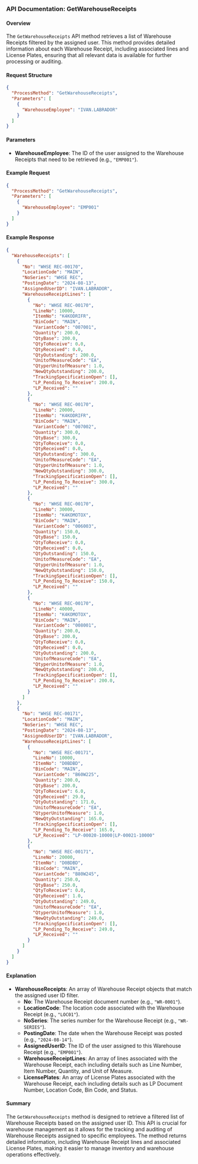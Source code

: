 ### API Documentation: GetWarehouseReceipts

#### Overview
The `GetWarehouseReceipts` API method retrieves a list of Warehouse Receipts filtered by the assigned user. This method provides detailed information about each Warehouse Receipt, including associated lines and License Plates, ensuring that all relevant data is available for further processing or auditing.

#### Request Structure
```json
{
  "ProcessMethod": "GetWarehouseReceipts",
  "Parameters": [
    {
      "WarehouseEmployee": "IVAN.LABRADOR"
    }
  ]
}
```

#### Parameters
- **WarehouseEmployee**: The ID of the user assigned to the Warehouse Receipts that need to be retrieved (e.g., `"EMP001"`).

#### Example Request
```json
{
  "ProcessMethod": "GetWarehouseReceipts",
  "Parameters": [
    {
      "WarehouseEmployee": "EMP001"
    }
  ]
}
```

#### Example Response
```json
{
  "WarehouseReceipts": [
    {
      "No": "WHSE REC-00170",
      "LocationCode": "MAIN",
      "NoSeries": "WHSE REC",
      "PostingDate": "2024-08-13",
      "AssignedUserID": "IVAN.LABRADOR",
      "WarehouseReceiptLines": [
        {
          "No": "WHSE REC-00170",
          "LineNo": 10000,
          "ItemNo": "K4KODRIFR",
          "BinCode": "MAIN",
          "VariantCode": "007001",
          "Quantity": 200.0,
          "QtyBase": 200.0,
          "QtyToReceive": 0.0,
          "QtyReceived": 0.0,
          "QtyOutstanding": 200.0,
          "UnitofMeasureCode": "EA",
          "QtyperUnitofMeasure": 1.0,
          "NewQtyOutstanding": 200.0,
          "TrackingSpecificationOpen": [],
          "LP_Pending_To_Receive": 200.0,
          "LP_Received": ""
        },
        {
          "No": "WHSE REC-00170",
          "LineNo": 20000,
          "ItemNo": "K4KODRIFR",
          "BinCode": "MAIN",
          "VariantCode": "007002",
          "Quantity": 300.0,
          "QtyBase": 300.0,
          "QtyToReceive": 0.0,
          "QtyReceived": 0.0,
          "QtyOutstanding": 300.0,
          "UnitofMeasureCode": "EA",
          "QtyperUnitofMeasure": 1.0,
          "NewQtyOutstanding": 300.0,
          "TrackingSpecificationOpen": [],
          "LP_Pending_To_Receive": 300.0,
          "LP_Received": ""
        },
        {
          "No": "WHSE REC-00170",
          "LineNo": 30000,
          "ItemNo": "K4KOMOTOX",
          "BinCode": "MAIN",
          "VariantCode": "006003",
          "Quantity": 150.0,
          "QtyBase": 150.0,
          "QtyToReceive": 0.0,
          "QtyReceived": 0.0,
          "QtyOutstanding": 150.0,
          "UnitofMeasureCode": "EA",
          "QtyperUnitofMeasure": 1.0,
          "NewQtyOutstanding": 150.0,
          "TrackingSpecificationOpen": [],
          "LP_Pending_To_Receive": 150.0,
          "LP_Received": ""
        },
        {
          "No": "WHSE REC-00170",
          "LineNo": 40000,
          "ItemNo": "K4KOMOTOX",
          "BinCode": "MAIN",
          "VariantCode": "008001",
          "Quantity": 200.0,
          "QtyBase": 200.0,
          "QtyToReceive": 0.0,
          "QtyReceived": 0.0,
          "QtyOutstanding": 200.0,
          "UnitofMeasureCode": "EA",
          "QtyperUnitofMeasure": 1.0,
          "NewQtyOutstanding": 200.0,
          "TrackingSpecificationOpen": [],
          "LP_Pending_To_Receive": 200.0,
          "LP_Received": ""
        }
      ]
    },
    {
      "No": "WHSE REC-00171",
      "LocationCode": "MAIN",
      "NoSeries": "WHSE REC",
      "PostingDate": "2024-08-13",
      "AssignedUserID": "IVAN.LABRADOR",
      "WarehouseReceiptLines": [
        {
          "No": "WHSE REC-00171",
          "LineNo": 10000,
          "ItemNo": "D0BDBD",
          "BinCode": "MAIN",
          "VariantCode": "B60W225",
          "Quantity": 200.0,
          "QtyBase": 200.0,
          "QtyToReceive": 6.0,
          "QtyReceived": 29.0,
          "QtyOutstanding": 171.0,
          "UnitofMeasureCode": "EA",
          "QtyperUnitofMeasure": 1.0,
          "NewQtyOutstanding": 165.0,
          "TrackingSpecificationOpen": [],
          "LP_Pending_To_Receive": 165.0,
          "LP_Received": "LP-00020-10000|LP-00021-10000"
        },
        {
          "No": "WHSE REC-00171",
          "LineNo": 20000,
          "ItemNo": "D0BDBD",
          "BinCode": "MAIN",
          "VariantCode": "B80W245",
          "Quantity": 250.0,
          "QtyBase": 250.0,
          "QtyToReceive": 0.0,
          "QtyReceived": 1.0,
          "QtyOutstanding": 249.0,
          "UnitofMeasureCode": "EA",
          "QtyperUnitofMeasure": 1.0,
          "NewQtyOutstanding": 249.0,
          "TrackingSpecificationOpen": [],
          "LP_Pending_To_Receive": 249.0,
          "LP_Received": ""
        }
      ]
    }
  ]
}
```

#### Explanation
- **WarehouseReceipts**: An array of Warehouse Receipt objects that match the assigned user ID filter.
  - **No**: The Warehouse Receipt document number (e.g., `"WR-0001"`).
  - **LocationCode**: The location code associated with the Warehouse Receipt (e.g., `"LOC01"`).
  - **NoSeries**: The series number for the Warehouse Receipt (e.g., `"WR-SERIES"`).
  - **PostingDate**: The date when the Warehouse Receipt was posted (e.g., `"2024-08-14"`).
  - **AssignedUserID**: The ID of the user assigned to this Warehouse Receipt (e.g., `"EMP001"`).
  - **WarehouseReceiptLines**: An array of lines associated with the Warehouse Receipt, each including details such as Line Number, Item Number, Quantity, and Unit of Measure.
  - **LicensePlates**: An array of License Plates associated with the Warehouse Receipt, each including details such as LP Document Number, Location Code, Bin Code, and Status.

#### Summary
The `GetWarehouseReceipts` method is designed to retrieve a filtered list of Warehouse Receipts based on the assigned user ID. This API is crucial for warehouse management as it allows for the tracking and auditing of Warehouse Receipts assigned to specific employees. The method returns detailed information, including Warehouse Receipt lines and associated License Plates, making it easier to manage inventory and warehouse operations effectively.